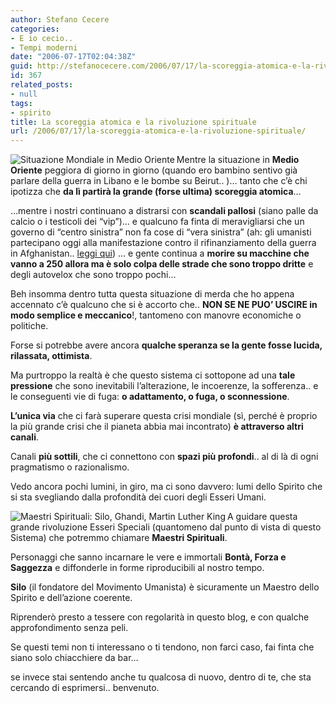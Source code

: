```yaml
---
author: Stefano Cecere
categories:
- E io cecio..
- Tempi moderni
date: "2006-07-17T02:04:38Z"
guid: http://stefanocecere.com/2006/07/17/la-scoreggia-atomica-e-la-rivoluzione-spirituale/
id: 367
related_posts:
- null
tags:
- spirito
title: La scoreggia atomica e la rivoluzione spirituale
url: /2006/07/17/la-scoreggia-atomica-e-la-rivoluzione-spirituale/
---
```


<img align="left" title="Situazione Mondiale in Medio Oriente" id="image364" alt="Situazione Mondiale in Medio Oriente" src="http://stefanocecere.com/wp-content/uploads/sites/3/2006/07/situazione_mondiale_medio_oriente.jpg" />Mentre la situazione in **Medio Oriente** peggiora di giorno in giorno (quando ero bambino sentivo già parlare della guerra in Libano e le bombe su Beirut.. )&#8230; tanto che c&#8217;è chi ipotizza che **da lì partirà la grande (forse ultima) scoreggia atomica**&#8230;

&#8230;mentre i nostri continuano a distrarsi con **scandali pallosi** (siano palle da calcio o i testicoli dei &#8220;vip&#8221;)&#8230; e qualcuno fa finta di meravigliarsi che un governo di &#8220;centro sinistra&#8221; non fa cose di &#8220;vera sinistra&#8221; (ah: gli umanisti partecipano oggi alla manifestazione contro il rifinanziamento della guerra in Afghanistan.. [leggi qui](http://www.partitoumanista.it/index.php?option=com_content&task=view&id=239&Itemid=1)) &#8230; e gente continua a **morire su macchine che vanno a 250 allora ma è solo colpa delle strade che sono troppo dritte** e degli autovelox che sono troppo pochi&#8230;

Beh insomma dentro tutta questa situazione di merda che ho appena accennato c&#8217;è qualcuno che si è accorto che.. **NON SE NE PUO&#8217; USCIRE in modo semplice e meccanico**!, tantomeno con manovre economiche o politiche.
  
Forse si potrebbe avere ancora **qualche speranza se la gente fosse lucida, rilassata, ottimista**.

Ma purtroppo la realtà è che questo sistema ci sottopone ad una **tale pressione** che sono inevitabili l&#8217;alterazione, le incoerenze, la sofferenza.. e le conseguenti vie di fuga: **o adattamento, o fuga, o sconnessione**.

**L&#8217;unica via** che ci farà superare questa crisi mondiale (sì, perché è proprio la più grande crisi che il pianeta abbia mai incontrato) **è attraverso altri canali**.

Canali **più sottili**, che ci connettono con **spazi più profondi**.. al di là di ogni pragmatismo o razionalismo.
  
Vedo ancora pochi lumini, in giro, ma ci sono davvero: lumi dello Spirito che si sta svegliando dalla profondità dei cuori degli Esseri Umani.

<img align="left" title="Maestri Spirituali: Silo, Ghandi, Martin Luther King" id="image366" alt="Maestri Spirituali: Silo, Ghandi, Martin Luther King" src="http://stefanocecere.com/wp-content/uploads/sites/3/2006/07/maestri_spirituali_silo_ghandi_king.gif" />A guidare questa grande rivoluzione Esseri Speciali (quantomeno dal punto di vista di questo Sistema) che potremmo chiamare **Maestri Spirituali**.
  
Personaggi che sanno incarnare le vere e immortali **Bontà, Forza e Saggezza** e diffonderle in forme riproducibili al nostro tempo.
  
**Silo** (il fondatore del Movimento Umanista) è sicuramente un Maestro dello Spirito e dell&#8217;azione coerente.
  
Riprenderò presto a tessere con regolarità in questo blog, e con qualche approfondimento senza peli.
  
Se questi temi non ti interessano o ti tendono, non farci caso, fai finta che siano solo chiacchiere da bar&#8230;
  
se invece stai sentendo anche tu qualcosa di nuovo, dentro di te, che sta cercando di esprimersi.. benvenuto.